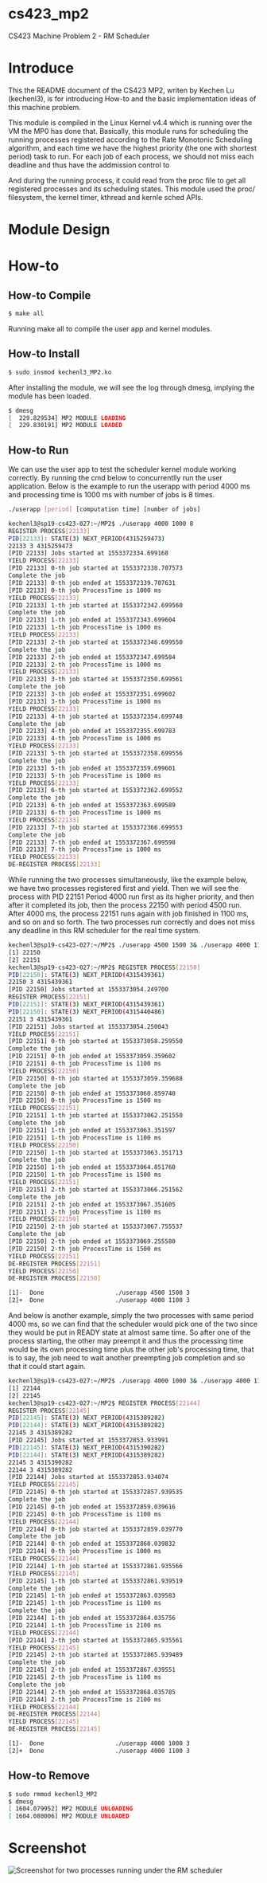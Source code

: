 # cs423_mp2
CS423 Machine Problem 2 - RM Scheduler

# Introduce

This the README document of the CS423 MP2, writen by Kechen Lu (kechenl3), is for introducing How-to and the basic implementation ideas of this machine problem.

This module is compiled in the Linux Kernel v4.4 which is running over the VM the MP0 has done that. Basically, this module runs for scheduling the running processes registered according to the Rate Monotonic Scheduling algorithm, and each time we have the highest priority (the one with shortest period) task to run. For each job of each process, we should not miss each deadline and thus have the addmission control to 

And during the running process, it could read from the proc file to get all registered processes and its scheduling states. This module used the proc/ filesystem, the kernel timer, kthread and kernle sched APIs.

# Module Design



# How-to

## How-to Compile

```bash
$ make all
```

Running make all to compile the user app and kernel modules.

## How-to Install

```bash
$ sudo insmod kechenl3_MP2.ko
```

After installing the module, we will see the log through dmesg, implying the module has been loaded. 

```bash
$ dmesg
[  229.829534] MP2 MODULE LOADING
[  229.830191] MP2 MODULE LOADED
```

## How-to Run

We can use the user app to test the scheduler kernel module working correctly. By running the cmd below to concurrentlly run the user application. Below is the example to run the userapp with period 4000 ms and processing time is 1000 ms with number of jobs is 8 times.

```bash
./userapp [period] [computation time] [number of jobs]

kechenl3@sp19-cs423-027:~/MP2$ ./userapp 4000 1000 8
REGISTER PROCESS[22133]
PID[22133]: STATE(3) NEXT_PERIOD(4315259473)
22133 3 4315259473
[PID 22133] Jobs started at 1553372334.699168
YIELD PROCESS[22133]
[PID 22133] 0-th job started at 1553372338.707573
Complete the job
[PID 22133] 0-th job ended at 1553372339.707631
[PID 22133] 0-th job ProcessTime is 1000 ms
YIELD PROCESS[22133]
[PID 22133] 1-th job started at 1553372342.699560
Complete the job
[PID 22133] 1-th job ended at 1553372343.699604
[PID 22133] 1-th job ProcessTime is 1000 ms
YIELD PROCESS[22133]
[PID 22133] 2-th job started at 1553372346.699550
Complete the job
[PID 22133] 2-th job ended at 1553372347.699584
[PID 22133] 2-th job ProcessTime is 1000 ms
YIELD PROCESS[22133]
[PID 22133] 3-th job started at 1553372350.699561
Complete the job
[PID 22133] 3-th job ended at 1553372351.699602
[PID 22133] 3-th job ProcessTime is 1000 ms
YIELD PROCESS[22133]
[PID 22133] 4-th job started at 1553372354.699748
Complete the job
[PID 22133] 4-th job ended at 1553372355.699783
[PID 22133] 4-th job ProcessTime is 1000 ms
YIELD PROCESS[22133]
[PID 22133] 5-th job started at 1553372358.699556
Complete the job
[PID 22133] 5-th job ended at 1553372359.699601
[PID 22133] 5-th job ProcessTime is 1000 ms
YIELD PROCESS[22133]
[PID 22133] 6-th job started at 1553372362.699552
Complete the job
[PID 22133] 6-th job ended at 1553372363.699589
[PID 22133] 6-th job ProcessTime is 1000 ms
YIELD PROCESS[22133]
[PID 22133] 7-th job started at 1553372366.699553
Complete the job
[PID 22133] 7-th job ended at 1553372367.699598
[PID 22133] 7-th job ProcessTime is 1000 ms
YIELD PROCESS[22133]
DE-REGISTER PROCESS[22133]
```

While running the two processes simultaneously, like the example below, we have two processes registered first and yield. Then we will see the process with PID 22151 Period 4000 run first as its higher priority, and then after it completed its job, then the process 22150 with period 4500 run. After 4000 ms, the process 22151 runs again with job finished in 1100 ms, and so on and so forth. The two processes run correctly and does not miss any deadline in this RM scheduler for the real time system.

```bash
kechenl3@sp19-cs423-027:~/MP2$ ./userapp 4500 1500 3& ./userapp 4000 1100 3&
[1] 22150
[2] 22151
kechenl3@sp19-cs423-027:~/MP2$ REGISTER PROCESS[22150]
PID[22150]: STATE(3) NEXT_PERIOD(4315439361)
22150 3 4315439361
[PID 22150] Jobs started at 1553373054.249700
REGISTER PROCESS[22151]
PID[22151]: STATE(3) NEXT_PERIOD(4315439361)
PID[22150]: STATE(3) NEXT_PERIOD(4315440486)
22151 3 4315439361
[PID 22151] Jobs started at 1553373054.250043
YIELD PROCESS[22151]
[PID 22151] 0-th job started at 1553373058.259550
Complete the job
[PID 22151] 0-th job ended at 1553373059.359602
[PID 22151] 0-th job ProcessTime is 1100 ms
YIELD PROCESS[22150]
[PID 22150] 0-th job started at 1553373059.359688
Complete the job
[PID 22150] 0-th job ended at 1553373060.859740
[PID 22150] 0-th job ProcessTime is 1500 ms
YIELD PROCESS[22151]
[PID 22151] 1-th job started at 1553373062.251550
Complete the job
[PID 22151] 1-th job ended at 1553373063.351597
[PID 22151] 1-th job ProcessTime is 1100 ms
YIELD PROCESS[22150]
[PID 22150] 1-th job started at 1553373063.351713
Complete the job
[PID 22150] 1-th job ended at 1553373064.851760
[PID 22150] 1-th job ProcessTime is 1500 ms
YIELD PROCESS[22151]
[PID 22151] 2-th job started at 1553373066.251562
Complete the job
[PID 22151] 2-th job ended at 1553373067.351605
[PID 22151] 2-th job ProcessTime is 1100 ms
YIELD PROCESS[22150]
[PID 22150] 2-th job started at 1553373067.755537
Complete the job
[PID 22150] 2-th job ended at 1553373069.255580
[PID 22150] 2-th job ProcessTime is 1500 ms
YIELD PROCESS[22151]
DE-REGISTER PROCESS[22151]
YIELD PROCESS[22150]
DE-REGISTER PROCESS[22150]

[1]-  Done                    ./userapp 4500 1500 3
[2]+  Done                    ./userapp 4000 1100 3
```

And below is another example, simply the two processes with same period 4000 ms, so we can find that the scheduler would pick one of the two since they would be put in READY state at almost same time. So after one of the process starting, the other may preempt it and thus the processing time would be its own processing time plus the other job's processing time, that is to say, the job need to wait another preempting job completion and so that it could start again.

```bash
kechenl3@sp19-cs423-027:~/MP2$ ./userapp 4000 1000 3& ./userapp 4000 1100 3&
[1] 22144
[2] 22145
kechenl3@sp19-cs423-027:~/MP2$ REGISTER PROCESS[22144]
REGISTER PROCESS[22145]
PID[22145]: STATE(3) NEXT_PERIOD(4315389282)
PID[22144]: STATE(3) NEXT_PERIOD(4315389282)
22145 3 4315389282
[PID 22145] Jobs started at 1553372853.933991
PID[22145]: STATE(3) NEXT_PERIOD(4315390282)
PID[22144]: STATE(3) NEXT_PERIOD(4315389282)
22145 3 4315390282
22144 3 4315389282
[PID 22144] Jobs started at 1553372853.934074
YIELD PROCESS[22145]
[PID 22145] 0-th job started at 1553372857.939535
Complete the job
[PID 22145] 0-th job ended at 1553372859.039616
[PID 22145] 0-th job ProcessTime is 1100 ms
YIELD PROCESS[22144]
[PID 22144] 0-th job started at 1553372859.039770
Complete the job
[PID 22144] 0-th job ended at 1553372860.039832
[PID 22144] 0-th job ProcessTime is 1000 ms
YIELD PROCESS[22144]
[PID 22144] 1-th job started at 1553372861.935566
YIELD PROCESS[22145]
[PID 22145] 1-th job started at 1553372861.939519
Complete the job
[PID 22145] 1-th job ended at 1553372863.039583
[PID 22145] 1-th job ProcessTime is 1100 ms
Complete the job
[PID 22144] 1-th job ended at 1553372864.035756
[PID 22144] 1-th job ProcessTime is 2100 ms
YIELD PROCESS[22144]
[PID 22144] 2-th job started at 1553372865.935561
YIELD PROCESS[22145]
[PID 22145] 2-th job started at 1553372865.939489
Complete the job
[PID 22145] 2-th job ended at 1553372867.039551
[PID 22145] 2-th job ProcessTime is 1100 ms
Complete the job
[PID 22144] 2-th job ended at 1553372868.035785
[PID 22144] 2-th job ProcessTime is 2100 ms
YIELD PROCESS[22144]
DE-REGISTER PROCESS[22144]
YIELD PROCESS[22145]
DE-REGISTER PROCESS[22145]

[1]-  Done                    ./userapp 4000 1000 3
[2]+  Done                    ./userapp 4000 1100 3
```

## How-to Remove

```bash
$ sudo rmmod kechenl3_MP2
$ dmesg
[ 1604.079952] MP2 MODULE UNLOADING
[ 1604.080006] MP2 MODULE UNLOADED
```

# Screenshot 

![Screenshot for two processes running under the RM scheduler](./ScreenShot_for_two_process_running.png)